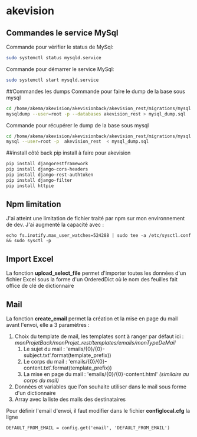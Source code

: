# akevision

## Commandes le service MySql

Commande pour vérifier le status de MySql:
```bash
sudo systemctl status mysqld.service
```


Commande pour démarrer le service MySql:

```bash
sudo systemctl start mysqld.service
```

##Commandes les dumps
Commande pour faire le dump de la base sous mysql
```bash
cd /home/akema/akevision/akevisionback/akevision_rest/migrations/mysql
mysqldump --user=root -p --databases akevision_rest > mysql_dump.sql
```
Commande pour récupérer le dump de la base sous mysql
```bash
cd /home/akema/akevision/akevisionback/akevision_rest/migrations/mysql
mysql --user=root -p  akevision_rest  < mysql_dump.sql
```
##install côté back
pip install à faire pour akevision
```bash
pip install djangorestframework
pip install django-cors-headers
pip install django-rest-authtoken
pip install django-filter
pip install httpie
```

## Npm limitation
J'ai atteint une limitation de fichier traité par npm sur mon environnement de dev.
J'ai augmenté la capacité avec :
```linux
echo fs.inotify.max_user_watches=524288 | sudo tee -a /etc/sysctl.conf && sudo sysctl -p
```

## Import Excel
La fonction **upload_select_file** permet d'importer toutes les données d'un fichier Excel sous la forme d'un OrderedDict où
le nom des feuilles fait office de clé de dictionnaire

## Mail
La fonction **create_email** permet la création et la mise en page du mail avant l'envoi, elle a 3 paramètres :
1. Choix du template de mail, les templates sont à ranger par défaut ici : *monProjetBack/monProjet_rest/templates/emails/monTypeDeMail*
   1. Le sujet du mail : 'emails/{0}/{0}-subject.txt'.format(template_prefix))
   2. Le corps du mail : 'emails/{0}/{0}-content.txt'.format(template_prefix))
   3. La mise en page du mail : 'emails/{0}/{0}-content.html' *(similaire au corps du mail)*
2. Données et variables que l'on souhaite utiliser dans le mail sous forme d'un dictionnaire
3. Array avec la liste des mails des destinataires

Pour définir l'email d'envoi, il faut modifier dans le fichier **configlocal.cfg** la ligne 
```
DEFAULT_FROM_EMAIL = config.get('email', 'DEFAULT_FROM_EMAIL')
```